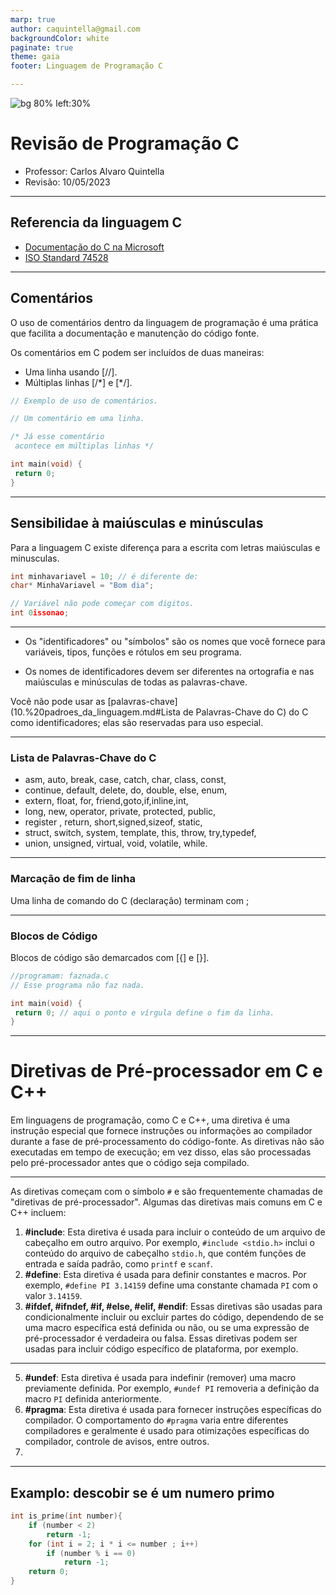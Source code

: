 ```yaml
---
marp: true
author: caquintella@gmail.com
backgroundColor: white
paginate: true
theme: gaia
footer: Linguagem de Programação C

---
```


![bg 80% left:30%](https://www.uva.br/wp-content/themes/uva-theme/dist/images/header_logo.svg)

<!-- _class: lead -->

# Revisão de Programação C #

- Professor: Carlos Alvaro Quintella
- Revisão: 10/05/2023

---

## Referencia da linguagem C ##

- [Documentação do C na Microsoft](https://learn.microsoft.com/en-us/cpp/c-language/?view=msvc-170)
- [ISO Standard 74528](https://www.iso.org/standard/74528.html)

---

## Comentários ##

O uso de comentários dentro da linguagem de programação é uma prática que facilita a documentação e manutenção do código fonte.

Os comentários em C podem ser incluídos de duas maneiras:

* Uma linha usando [//].
* Múltiplas linhas [/\*] e [\*/].

````c
// Exemplo de uso de comentários.

// Um comentário em uma linha.

/* Já esse comentário
 acontece em múltiplas linhas */

int main(void) {
 return 0;
}

````

---

## Sensibilidae à maiúsculas e minúsculas ##

Para a linguagem C existe diferença para a escrita com letras maiúsculas e minusculas.

````c
int minhavariavel = 10; // é diferente de:
char* MinhaVariavel = "Bom dia";

// Variável não pode começar com digitos.
int 0issonao; 
````

---

* Os "identificadores" ou "símbolos" são os nomes que você fornece para variáveis, tipos, funções e rótulos em seu programa.

* Os nomes de identificadores devem ser diferentes na ortografia e nas maiúsculas e minúsculas de todas as palavras-chave.

Você não pode usar as [palavras-chave](10.%20padroes_da_linguagem.md#Lista de Palavras-Chave do C) do C como identificadores; elas são reservadas para uso especial.

---

### Lista de Palavras-Chave do C ###

* asm, auto, break, case, catch, char, class, const,
* continue, default, delete, do, double, else, enum,
* extern, float, for, friend,goto,if,inline,int,
* long, new, operator, private, protected, public,
* register , return, short,signed,sizeof, static,
* struct, switch, system, template, this, throw, try,typedef,
* union, unsigned, virtual, void, volatile, while.

---

### Marcação de fim de linha ###

Uma linha de comando do C (declaração) terminam com ;

---

### Blocos de Código ###

Blocos de código são demarcados com [{] e [}].

````c
//programam: faznada.c
// Esse programa não faz nada.

int main(void) {
 return 0; // aqui o ponto e vírgula define o fim da linha.
}

````

---

# Diretivas de Pré-processador em C e C++

Em linguagens de programação, como C e C++, uma diretiva é uma instrução especial que fornece instruções ou informações ao compilador durante a fase de pré-processamento do código-fonte. As diretivas não são executadas em tempo de execução; em vez disso, elas são processadas pelo pré-processador antes que o código seja compilado.

---

As diretivas começam com o símbolo `#` e são frequentemente chamadas de "diretivas de pré-processador". Algumas das diretivas mais comuns em C e C++ incluem:

1. **#include**: Esta diretiva é usada para incluir o conteúdo de um arquivo de cabeçalho em outro arquivo. Por exemplo, `#include <stdio.h>` inclui o conteúdo do arquivo de cabeçalho `stdio.h`, que contém funções de entrada e saída padrão, como `printf` e `scanf`.
2. **#define**: Esta diretiva é usada para definir constantes e macros. Por exemplo, `#define PI 3.14159` define uma constante chamada `PI` com o valor `3.14159`.
3. **#ifdef, #ifndef, #if, #else, #elif, #endif**: Essas diretivas são usadas para condicionalmente incluir ou excluir partes do código, dependendo de se uma macro específica está definida ou não, ou se uma expressão de pré-processador é verdadeira ou falsa. Essas diretivas podem ser usadas para incluir código específico de plataforma, por exemplo.

---

5. **#undef**: Esta diretiva é usada para indefinir (remover) uma macro previamente definida. Por exemplo, `#undef PI` removeria a definição da macro `PI` definida anteriormente.
6. **#pragma**: Esta diretiva é usada para fornecer instruções específicas do compilador. O comportamento do `#pragma` varia entre diferentes compiladores e geralmente é usado para otimizações específicas do compilador, controle de avisos, entre outros.
7. 
---

## Examplo: descobir se é um numero primo ##

````c
int is_prime(int number){
    if (number < 2)
        return -1;
    for (int i = 2; i * i <= number ; i++)
        if (number % i == 0)
            return -1;
    return 0;
}
     
````
